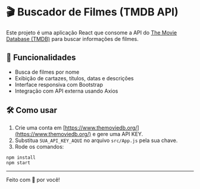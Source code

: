 # 🎬 Buscador de Filmes (TMDB API)

Este projeto é uma aplicação React que consome a API do [The Movie Database (TMDB)](https://www.themoviedb.org/) para buscar informações de filmes.

## 🚀 Funcionalidades

- Busca de filmes por nome
- Exibição de cartazes, títulos, datas e descrições
- Interface responsiva com Bootstrap
- Integração com API externa usando Axios

## 🛠️ Como usar

1. Crie uma conta em [https://www.themoviedb.org/](https://www.themoviedb.org/) e gere uma API KEY.
2. Substitua `SUA_API_KEY_AQUI` no arquivo `src/App.js` pela sua chave.
3. Rode os comandos:

```bash
npm install
npm start
```

---

Feito com 💙 por você!
